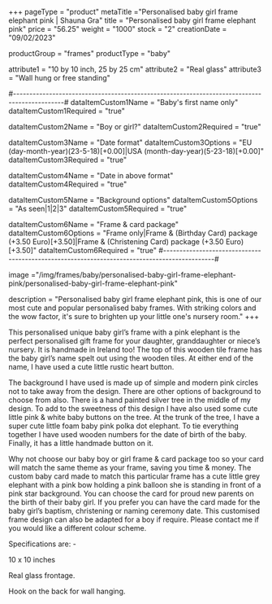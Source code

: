 +++
pageType = "product"
metaTitle ="Personalised baby girl frame elephant pink | Shauna Gra"
title = "Personalised baby girl frame elephant pink"
price = "56.25"
weight = "1000"
stock = "2"
creationDate = "09/02/2023"

productGroup = "frames"
productType = "baby"

attribute1 = "10 by 10 inch, 25 by 25 cm" 
attribute2 = "Real glass"
attribute3 = "Wall hung or free standing"

#---------------------------------------------------------------------------------------------#
dataItemCustom1Name = "Baby's first name only"
dataItemCustom1Required = "true"

dataItemCustom2Name = "Boy or girl?"
dataItemCustom2Required = "true"

dataItemCustom3Name = "Date format"
dataItemCustom3Options = "EU (day-month-year)(23-5-18)[+0.00]|USA (month-day-year)(5-23-18)[+0.00]"
dataItemCustom3Required = "true"

dataItemCustom4Name = "Date in above format"
dataItemCustom4Required = "true"

dataItemCustom5Name = "Background options"
dataItemCustom5Options = "As seen|1|2|3"
dataItemCustom5Required = "true"

dataItemCustom6Name = "Frame & card package"
dataItemCustom6Options = "Frame only|Frame & (Birthday Card) package (+3.50 Euro)[+3.50]|Frame & (Christening Card) package (+3.50 Euro)[+3.50]"
dataItemCustom6Required = "true"
#---------------------------------------------------------------------------------------------#

image ="/img/frames/baby/personalised-baby-girl-frame-elephant-pink/personalised-baby-girl-frame-elephant-pink"

description = "Personalised baby girl frame elephant pink, this is one of our most cute and popular personalised baby frames. With striking colors and the wow factor, it's sure to brighten up your little one's nursery room."
+++

This personalised unique baby girl’s frame with a pink elephant is the perfect personalised gift frame for your daughter, granddaughter or niece’s nursery. It is handmade in Ireland too! The top of this wooden tile frame has the baby girl’s name spelt out using the wooden tiles. At either end of the name, I have used a cute little rustic heart button.

The background I have used is made up of simple and modern pink circles not to take away from the design. There are other options of background to choose from also. There is a hand painted silver tree in the middle of my design. To add to the sweetness of this design I have also used some cute little pink & white baby buttons on the tree. At the trunk of the tree, I have a super cute little foam baby pink polka dot elephant. To tie everything together I have used wooden numbers for the date of birth of the baby. Finally, it has a little handmade button on it.

Why not choose our baby boy or girl frame & card package too so your card will match the same theme as your frame, saving you time & money. The custom baby card made to match this particular frame has a cute little grey elephant with a pink bow holding a pink balloon she is standing in front of a pink star background. You can choose the card for proud new parents on the birth of their baby girl. If you prefer you can have the card made for the baby girl’s baptism, christening or naming ceremony date. This customised frame design can also be adapted for a boy if require. Please contact me if you would like a different colour scheme.

Specifications are: -

10 x 10 inches

Real glass frontage.

Hook on the back for wall hanging.
